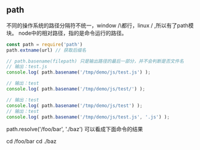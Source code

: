 ## path 
不同的操作系统的路径分隔符不统一，window  /\都行，linux /  ,所以有了path模块。 
node中的相对路径，指的是命令运行的路径。


```js
const path = require('path')
path.extname(url) // 获取后缀名 

// path.basename(filepath) 只是输出路径的最后一部分，并不会判断是否文件名
// 输出：test.js
console.log( path.basename('/tmp/demo/js/test.js') );

// 输出：test
console.log( path.basename('/tmp/demo/js/test/') );

// 输出：test
console.log( path.basename('/tmp/demo/js/test') );
// 输出：test
console.log( path.basename('/tmp/demo/js/test.js', '.js') );
```

path.resolve('/foo/bar', './baz') 可以看成下面命令的结果

cd /foo/bar
cd ./baz